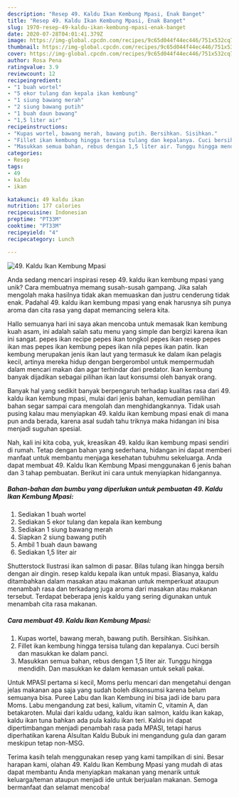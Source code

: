 ```yaml
---
description: "Resep 49. Kaldu Ikan Kembung Mpasi, Enak Banget"
title: "Resep 49. Kaldu Ikan Kembung Mpasi, Enak Banget"
slug: 1970-resep-49-kaldu-ikan-kembung-mpasi-enak-banget
date: 2020-07-28T04:01:41.379Z
image: https://img-global.cpcdn.com/recipes/9c65d044f44ec446/751x532cq70/49-kaldu-ikan-kembung-mpasi-foto-resep-utama.jpg
thumbnail: https://img-global.cpcdn.com/recipes/9c65d044f44ec446/751x532cq70/49-kaldu-ikan-kembung-mpasi-foto-resep-utama.jpg
cover: https://img-global.cpcdn.com/recipes/9c65d044f44ec446/751x532cq70/49-kaldu-ikan-kembung-mpasi-foto-resep-utama.jpg
author: Rosa Pena
ratingvalue: 3.9
reviewcount: 12
recipeingredient:
- "1 buah wortel"
- "5 ekor tulang dan kepala ikan kembung"
- "1 siung bawang merah"
- "2 siung bawang putih"
- "1 buah daun bawang"
- "1,5 liter air"
recipeinstructions:
- "Kupas wortel, bawang merah, bawang putih. Bersihkan. Sisihkan."
- "Fillet ikan kembung hingga tersisa tulang dan kepalanya. Cuci bersih dan masukkan ke dalam panci."
- "Masukkan semua bahan, rebus dengan 1,5 liter air. Tunggu hingga mendidih. Dan masukkan ke dalam kemasan untuk sekali pakai."
categories:
- Resep
tags:
- 49
- kaldu
- ikan

katakunci: 49 kaldu ikan 
nutrition: 177 calories
recipecuisine: Indonesian
preptime: "PT33M"
cooktime: "PT33M"
recipeyield: "4"
recipecategory: Lunch

---
```



![49. Kaldu Ikan Kembung Mpasi](https://img-global.cpcdn.com/recipes/9c65d044f44ec446/751x532cq70/49-kaldu-ikan-kembung-mpasi-foto-resep-utama.jpg)

Anda sedang mencari inspirasi resep 49. kaldu ikan kembung mpasi yang unik? Cara membuatnya memang susah-susah gampang. Jika salah mengolah maka hasilnya tidak akan memuaskan dan justru cenderung tidak enak. Padahal 49. kaldu ikan kembung mpasi yang enak harusnya sih punya aroma dan cita rasa yang dapat memancing selera kita.

Hallo semuanya hari ini saya akan mencoba untuk memasak Ikan kembung kuah asam, ini adalah salah satu menu yang simple dan bergizi karena ikan ini sangat. pepes ikan recipe pepes ikan tongkol pepes ikan resep pepes ikan mas pepes ikan kembung pepes ikan nila pepes ikan patin. Ikan kembung merupakan jenis ikan laut yang termasuk ke dalam ikan pelagis kecil, artinya mereka hidup dengan bergerombol untuk mempermudah dalam mencari makan dan agar terhindar dari predator. Ikan kembung banyak dijadikan sebagai pilihan ikan laut konsumsi oleh banyak orang.

Banyak hal yang sedikit banyak berpengaruh terhadap kualitas rasa dari 49. kaldu ikan kembung mpasi, mulai dari jenis bahan, kemudian pemilihan bahan segar sampai cara mengolah dan menghidangkannya. Tidak usah pusing kalau mau menyiapkan 49. kaldu ikan kembung mpasi enak di mana pun anda berada, karena asal sudah tahu triknya maka hidangan ini bisa menjadi suguhan spesial.


Nah, kali ini kita coba, yuk, kreasikan 49. kaldu ikan kembung mpasi sendiri di rumah. Tetap dengan bahan yang sederhana, hidangan ini dapat memberi manfaat untuk membantu menjaga kesehatan tubuhmu sekeluarga. Anda dapat membuat 49. Kaldu Ikan Kembung Mpasi menggunakan 6 jenis bahan dan 3 tahap pembuatan. Berikut ini cara untuk menyiapkan hidangannya.

<!--inarticleads1-->

##### Bahan-bahan dan bumbu yang diperlukan untuk pembuatan 49. Kaldu Ikan Kembung Mpasi:

1. Sediakan 1 buah wortel
1. Sediakan 5 ekor tulang dan kepala ikan kembung
1. Sediakan 1 siung bawang merah
1. Siapkan 2 siung bawang putih
1. Ambil 1 buah daun bawang
1. Sediakan 1,5 liter air


Shutterstock Ilustrasi ikan salmon di pasar. Bilas tulang ikan hingga bersih dengan air dingin. resep kaldu kepala ikan untuk mpasi. Biasanya, kaldu ditambahkan dalam masakan atau makanan untuk memperkuat ataupun menambah rasa dan terkadang juga aroma dari masakan atau makanan tersebut. Terdapat beberapa jenis kaldu yang sering digunakan untuk menambah cita rasa makanan. 

<!--inarticleads2-->

##### Cara membuat 49. Kaldu Ikan Kembung Mpasi:

1. Kupas wortel, bawang merah, bawang putih. Bersihkan. Sisihkan.
1. Fillet ikan kembung hingga tersisa tulang dan kepalanya. Cuci bersih dan masukkan ke dalam panci.
1. Masukkan semua bahan, rebus dengan 1,5 liter air. Tunggu hingga mendidih. Dan masukkan ke dalam kemasan untuk sekali pakai.


Untuk MPASI pertama si kecil, Moms perlu mencari dan mengetahui dengan jelas makanan apa saja yang sudah boleh dikonsumsi karena belum semuanya bisa. Puree Labu dan Ikan Kembung ini bisa jadi ide baru para Moms. Labu mengandung zat besi, kalium, vitamin C, vitamin A, dan betakaroten. Mulai dari kaldu udang, kaldu ikan salmon, kaldu ikan kakap, kaldu ikan tuna bahkan ada pula kaldu ikan teri. Kaldu ini dapat dipertimbangan menjadi penambah rasa pada MPASI, tetapi harus diperhatikan karena Alsultan Kaldu Bubuk ini mengandung gula dan garam meskipun tetap non-MSG. 

Terima kasih telah menggunakan resep yang kami tampilkan di sini. Besar harapan kami, olahan 49. Kaldu Ikan Kembung Mpasi yang mudah di atas dapat membantu Anda menyiapkan makanan yang menarik untuk keluarga/teman ataupun menjadi ide untuk berjualan makanan. Semoga bermanfaat dan selamat mencoba!
